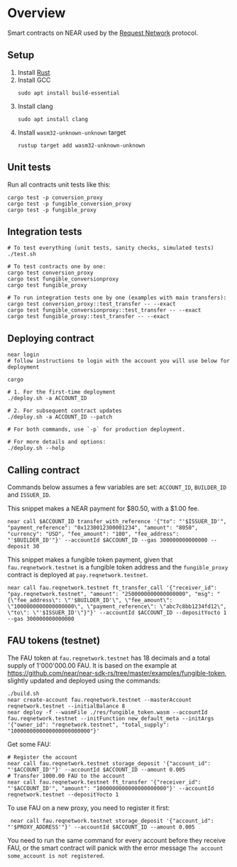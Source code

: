 # Overview

Smart contracts on NEAR used by the
[Request Network](https://github.com/RequestNetwork/requestNetwork) protocol.

## Setup

1. Install [Rust](https://www.rust-lang.org/tools/install)
2. Install GCC
   ```
   sudo apt install build-essential
   ```
3. Install clang
   ```
   sudo apt install clang
   ```
4. Install `wasm32-unknown-unknown` target
   ```
   rustup target add wasm32-unknown-unknown
   ```

## Unit tests

Run all contracts unit tests like this:

```
cargo test -p conversion_proxy
cargo test -p fungible_conversion_proxy
cargo test -p fungible_proxy
```

## Integration tests

```
# To test everything (unit tests, sanity checks, simulated tests)
./test.sh

# To test contracts one by one:
cargo test conversion_proxy
cargo test fungible_conversionproxy
cargo test fungible_proxy

# To run integration tests one by one (examples with main transfers):
cargo test conversion_proxy::test_transfer -- --exact
cargo test fungible_conversionproxy::test_transfer -- --exact
cargo test fungible_proxy::test_transfer -- --exact
```

## Deploying contract

```
near login
# follow instructions to login with the account you will use below for deployment

cargo

# 1. For the first-time deployment
./deploy.sh -a ACCOUNT_ID

# 2. For subsequent contract updates
./deploy.sh -a ACCOUNT_ID --patch

# For both commands, use `-p` for production deployment.

# For more details and options:
./deploy.sh --help
```

## Calling contract

Commands below assumes a few variables are set: `ACCOUNT_ID`, `BUILDER_ID` and `ISSUER_ID`.

This snippet makes a NEAR payment for $80.50, with a $1.00 fee.

```
near call $ACCOUNT_ID transfer_with_reference '{"to": "'$ISSUER_ID'", "payment_reference": "0x1230012300001234", "amount": "8050", "currency": "USD", "fee_amount": "100", "fee_address": "'$BUILDER_ID'"}' --accountId $ACCOUNT_ID --gas 300000000000000 --deposit 30
```

This snippet makes a fungible token payment, given that `fau.reqnetwork.testnet` is a fungible token address and the `fungible_proxy` contract is deployed at `pay.reqnetwork.testnet`.

```
near call fau.reqnetwork.testnet ft_transfer_call '{"receiver_id": "pay.reqnetwork.testnet", "amount": "2500000000000000000", "msg": "{\"fee_address\": \"'$BUILDER_ID'\", \"fee_amount\": \"1000000000000000000\", \"payment_reference\": \"abc7c8bb1234fd12\", \"to\": \"'$ISSUER_ID'\"}"}' --accountId $ACCOUNT_ID --depositYocto 1 --gas 300000000000000
```

## FAU tokens (testnet)

The FAU token at `fau.reqnetwork.testnet` has 18 decimals and a total supply of 1'000'000.00 FAU.
It is based on the example at https://github.com/near/near-sdk-rs/tree/master/examples/fungible-token, slightly updated and deployed using the commands:

```
./build.sh
near create-account fau.reqnetwork.testnet --masterAccount reqnetwork.testnet --initialBalance 8
near deploy -f --wasmFile ./res/fungible_token.wasm --accountId fau.reqnetwork.testnet --initFunction new_default_meta --initArgs '{"owner_id": "reqnetwork.testnet", "total_supply": "1000000000000000000000000"}'
```

Get some FAU:

```
# Register the account
near call fau.reqnetwork.testnet storage_deposit '{"account_id": "'$ACCOUNT_ID'"}' --accountId $ACCOUNT_ID --amount 0.005
# Transfer 1000.00 FAU to the account
near call fau.reqnetwork.testnet ft_transfer '{"receiver_id": "'$ACCOUNT_ID'", "amount": "1000000000000000000000"}' --accountId reqnetwork.testnet --depositYocto 1
```

To use FAU on a new proxy, you need to register it first:

```
 near call fau.reqnetwork.testnet storage_deposit '{"account_id": "'$PROXY_ADDRESS'"}' --accountId $ACCOUNT_ID --amount 0.005
```

You need to run the same command for every account before they receive FAU, or the smart contract will panick with the error message `The account some_account is not registered`.
